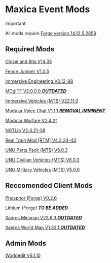 # Maxica Event Mods

> [!IMPORTANT]
> All mods require [Forge version 14.12.5.2859](https://maven.minecraftforge.net/net/minecraftforge/forge/1.12.2-14.23.5.2859/forge-1.12.2-14.23.5.2859-installer.jar)

## Required Mods

[Chisel and Bits V14.33](https://www.curseforge.com/minecraft/mc-mods/chisels-bits/files/2720655)

[Fence Jumper V1.0.5](https://www.curseforge.com/minecraft/mc-mods/fence-jumper/files/2591087)

[Immersive Engineering V0.12-98](https://www.curseforge.com/minecraft/mc-mods/immersive-engineering/files/2974106)

[MCgITF V2.0.0.0 ***OUTDATED***](https://www.curseforge.com/minecraft/mc-mods/mcgltf/files/405627)

[Immersive Vehicles (MTS) V22.11.0](https://www.curseforge.com/minecraft/mc-mods/minecraft-transport-simulator/files/4671493)

[Modular Voice Chat V1.1.1 ***REMOVAL IMMINENT***](https://www.curseforge.com/minecraft/mc-mods/modularvoicechat/files/3355108)

[Modular Warfare V2.4.2f](https://www.curseforge.com/minecraft/mc-mods/modularwarfare/files/4426196)

[NGTLib V2.4.21-38](https://www.curseforge.com/minecraft/mc-mods/ngtlib/files/4641592)

[Real Train Mod (RTM) V4.2.24-43](https://www.curseforge.com/minecraft/mc-mods/realtrainmod/files/4641603)

[UNU Parts Pack (MTS) V6.0.3](https://www.curseforge.com/minecraft/mc-mods/unu-parts-pack/files/4721343)

[UNU Civilian Vehicles (MTS) V6.0.3](https://www.curseforge.com/minecraft/mc-mods/unu-civilian-pack-for-mts/files/4721320)

[UNU Military Vehicles (MTS) V5.0.0](https://www.curseforge.com/minecraft/mc-mods/unu-military-pack-for-mts/files/3885832)

## Reccomended Client Mods

[Phosphor (Forge) V0.2.6](https://www.curseforge.com/minecraft/mc-mods/phosphor-forge/files/2747710)

Lithium (Forge) ***TO BE ADDED***

[Xaeros Minimap V23.6.3 ***OUTDATED***](https://www.curseforge.com/minecraft/mc-mods/xaeros-minimap/files/4716683)

[Xaeros World Map V1.33.1 ***OUTDATED***](https://www.curseforge.com/minecraft/mc-mods/xaeros-world-map/files/4716739)

## Admin Mods

[Worldedit V6.1.10](https://www.curseforge.com/minecraft/mc-mods/worldedit/files/2941712)
